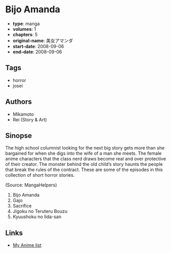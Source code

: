 # Bijo Amanda

-   **type**: manga
-   **volumes**: 1
-   **chapters**: 5
-   **original-name**: 美女アマンダ
-   **start-date**: 2008-09-06
-   **end-date**: 2008-09-06

## Tags

-   horror
-   josei

## Authors

-   Mikamoto
-   Rei (Story & Art)

## Sinopse

The high school columnist looking for the next big story gets more than she bargained for when she digs into the wife of a man she meets. The female anime characters that the class nerd draws become real and over protective of their creator. The monster behind the old child’s story haunts the people that break the rules of the contract. These are some of the episodes in this collection of short horror stories.

(Source: MangaHelpers)

1. Bijo Amanda
2. Gajo
3. Sacrifice
4. Jigoku no Teruteru Bouzu
5. Kyuushoku no Iida-san

## Links

-   [My Anime list](https://myanimelist.net/manga/99357/Bijo_Amanda)
